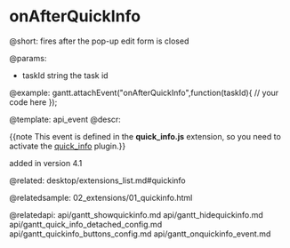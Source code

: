 onAfterQuickInfo
=============

@short:
	fires after the pop-up edit form is closed

@params:
- taskId		string			the task id

@example:
gantt.attachEvent("onAfterQuickInfo",function(taskId){
	// your code here
});

@template:	api_event
@descr:

{{note This event is defined in the **quick_info.js** extension, so you need to activate the [quick_info](desktop/extensions_list.md#quickinfo) plugin.}}


added in version 4.1

@related:
desktop/extensions_list.md#quickinfo

@relatedsample:
02_extensions/01_quickinfo.html

@relatedapi:
api/gantt_showquickinfo.md
api/gantt_hidequickinfo.md
api/gantt_quick_info_detached_config.md
api/gantt_quickinfo_buttons_config.md
api/gantt_onquickinfo_event.md
